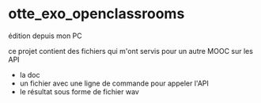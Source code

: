 ﻿# otte_exo_openclassrooms

édition depuis mon PC

ce projet contient des fichiers qui m'ont servis pour un autre MOOC sur les API
- la doc
- un fichier avec une ligne de commande pour appeler l'API
- le résultat sous forme de fichier wav
